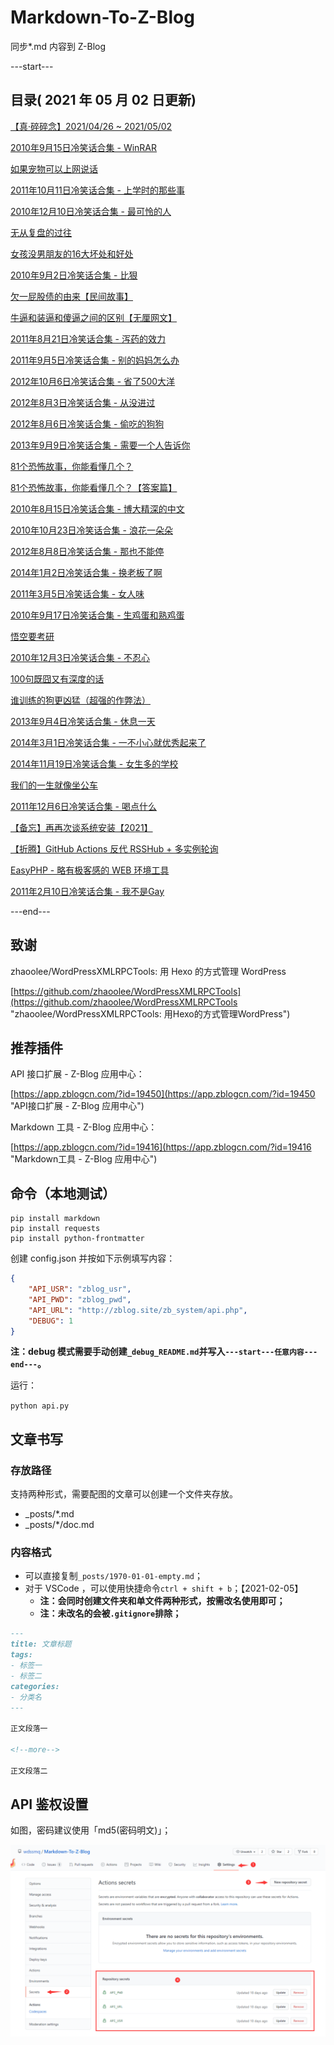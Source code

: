 # Markdown-To-Z-Blog

同步*.md 内容到 Z-Blog

---start---

## 目录( 2021 年 05 月 02 日更新)

[【真·碎碎念】2021/04/26 ~ 2021/05/02](https://www.wdssmq.com/post/20100305398.html "【真·碎碎念】2021/04/26 ~ 2021/05/02")

[2010年9月15日冷笑话合集 - WinRAR](https://www.wdssmq.com/post/2010Nian9Yue15RiLengXiaoHuaHeJi-WinRAR.html "2010年9月15日冷笑话合集 - WinRAR")

[如果宠物可以上网说话](https://www.wdssmq.com/post/2010051051.html "如果宠物可以上网说话")

[2011年10月11日冷笑话合集 - 上学时的那些事](https://www.wdssmq.com/post/2011Nian10Yue11RiLengXiaoHuaHeJi-ShangXueShiDeNaXieShi.html "2011年10月11日冷笑话合集 - 上学时的那些事")

[2010年12月10日冷笑话合集 - 最可怜的人](https://www.wdssmq.com/post/2010Nian12Yue10RiLengXiaoHuaHeJi-ZuiKeLianDeRen.html "2010年12月10日冷笑话合集 - 最可怜的人")

[无从复盘的过往](https://www.wdssmq.com/post/20191128815.html "无从复盘的过往")

[女孩没男朋友的16大坏处和好处](https://www.wdssmq.com/post/NuHaiMeiNanPengYouDe16DaHuaiChuHeHaoChu.html "女孩没男朋友的16大坏处和好处")

[2010年9月2日冷笑话合集 - 比狠](https://www.wdssmq.com/post/2010nian9yue2rixiaohuaheji-bihen.html "2010年9月2日冷笑话合集 - 比狠")

[欠一屁股债的由来【民间故事】](https://www.wdssmq.com/post/20131014522.html "欠一屁股债的由来【民间故事】")

[牛逼和装逼和傻逼之间的区别【无厘网文】](https://www.wdssmq.com/post/20120729674.html "牛逼和装逼和傻逼之间的区别【无厘网文】")

[2011年8月21日冷笑话合集 - 泻药的效力](https://www.wdssmq.com/post/2011Nian8Yue21RiLengXiaoHuaHeJi-XieYaoDeXiaoLi.html "2011年8月21日冷笑话合集 - 泻药的效力")

[2011年9月5日冷笑话合集 - 别的妈妈怎么办](https://www.wdssmq.com/post/2011Nian9Yue5RiLengXiaoHuaHeJi-BieDeMaMaZenMeBan.html "2011年9月5日冷笑话合集 - 别的妈妈怎么办")

[2012年10月6日冷笑话合集 - 省了500大洋](https://www.wdssmq.com/post/20121010261.html "2012年10月6日冷笑话合集 - 省了500大洋")

[2012年8月3日冷笑话合集 - 从没进过](https://www.wdssmq.com/post/20120803959.html "2012年8月3日冷笑话合集 - 从没进过")

[2012年8月6日冷笑话合集 - 偷吃的狗狗](https://www.wdssmq.com/post/20120807424.html "2012年8月6日冷笑话合集 - 偷吃的狗狗")

[2013年9月9日冷笑话合集 - 需要一个人告诉你](https://www.wdssmq.com/post/20130909125.html "2013年9月9日冷笑话合集 - 需要一个人告诉你")

[81个恐怖故事，你能看懂几个？](https://www.wdssmq.com/post/20120622151.html "81个恐怖故事，你能看懂几个？")

[81个恐怖故事，你能看懂几个？【答案篇】](https://www.wdssmq.com/post/20120719331.html "81个恐怖故事，你能看懂几个？【答案篇】")

[2010年8月15日冷笑话合集 - 博大精深的中文](https://www.wdssmq.com/post/2010Nian8Yue15RiXiaoHuaHeJi-BoDaJingShenDeZhongWen.html "2010年8月15日冷笑话合集 - 博大精深的中文")

[2010年10月23日冷笑话合集 - 浪花一朵朵](https://www.wdssmq.com/post/2010Nian10Yue23RiXiaoHuaHeJi-LangHuaYiDuoDuo.html "2010年10月23日冷笑话合集 - 浪花一朵朵")

[2012年8月8日冷笑话合集 - 那也不能停](https://www.wdssmq.com/post/20100302591.html "2012年8月8日冷笑话合集 - 那也不能停")

[2014年1月2日冷笑话合集 - 换老板了啊](https://www.wdssmq.com/post/20140102331.html "2014年1月2日冷笑话合集 - 换老板了啊")

[2011年3月5日冷笑话合集 - 女人味](https://www.wdssmq.com/post/20120623819.html "2011年3月5日冷笑话合集 - 女人味")

[2010年9月17日冷笑话合集 - 生鸡蛋和熟鸡蛋](https://www.wdssmq.com/post/2010Nian9Yue17RiLengXiaoHuaHeJi-ShengJiDanHeShuJiDan.html "2010年9月17日冷笑话合集 - 生鸡蛋和熟鸡蛋")

[悟空要考研](https://www.wdssmq.com/post/20100301165.html "悟空要考研")

[2010年12月3日冷笑话合集 - 不忍心](https://www.wdssmq.com/post/2010Nian12Yue3RiLengXiaoHuaHeJi-BuRenXin.html "2010年12月3日冷笑话合集 - 不忍心")

[100句既囧又有深度的话](https://www.wdssmq.com/post/20100214276.html "100句既囧又有深度的话")

[谁训练的狗更凶猛（超强的作弊法）](https://www.wdssmq.com/post/2010021816.html "谁训练的狗更凶猛（超强的作弊法）")

[2013年9月4日冷笑话合集 - 休息一天](https://www.wdssmq.com/post/20130904562.html "2013年9月4日冷笑话合集 - 休息一天")

[2014年3月1日冷笑话合集 - 一不小心就优秀起来了](https://www.wdssmq.com/post/20140301780.html "2014年3月1日冷笑话合集 - 一不小心就优秀起来了")

[2014年11月19日冷笑话合集 - 女生多的学校](https://www.wdssmq.com/post/20141119652.html "2014年11月19日冷笑话合集 - 女生多的学校")

[我们的一生就像坐公车](https://www.wdssmq.com/post/WoMenDeYiShengJiuXiangZuoGongChe.html "我们的一生就像坐公车")

[2011年12月6日冷笑话合集 - 喝点什么](https://www.wdssmq.com/post/2011Nian12Yue6RiLengXiaoHuaHeJi-HeDianShiMe.html "2011年12月6日冷笑话合集 - 喝点什么")

[【备忘】再再次谈系统安装【2021】](https://www.wdssmq.com/post/20120622915.html "【备忘】再再次谈系统安装【2021】")

[【折腾】GitHub Actions 反代 RSSHub + 多实例轮询](https://www.wdssmq.com/post/20100309739.html "【折腾】GitHub Actions 反代 RSSHub + 多实例轮询")

[EasyPHP - 略有极客感的 WEB 环境工具](https://www.wdssmq.com/post/20210224528.html "EasyPHP - 略有极客感的 WEB 环境工具")

[2011年2月10日冷笑话合集 - 我不是Gay](https://www.wdssmq.com/post/20110210228.html "2011年2月10日冷笑话合集 - 我不是Gay")

---end---

## 致谢

zhaoolee/WordPressXMLRPCTools: 用 Hexo 的方式管理 WordPress

[https://github.com/zhaoolee/WordPressXMLRPCTools](https://github.com/zhaoolee/WordPressXMLRPCTools "zhaoolee/WordPressXMLRPCTools: 用Hexo的方式管理WordPress")

## 推荐插件

API 接口扩展 - Z-Blog 应用中心：

[https://app.zblogcn.com/?id=19450](https://app.zblogcn.com/?id=19450 "API接口扩展 - Z-Blog 应用中心")

Markdown 工具 - Z-Blog 应用中心：

[https://app.zblogcn.com/?id=19416](https://app.zblogcn.com/?id=19416 "Markdown工具 - Z-Blog 应用中心")

## 命令（本地测试）

```shell
pip install markdown
pip install requests
pip install python-frontmatter
```

创建 config.json 并按如下示例填写内容：

```json
{
    "API_USR": "zblog_usr",
    "API_PWD": "zblog_pwd",
    "API_URL": "http://zblog.site/zb_system/api.php",
    "DEBUG": 1
}
```

**注：debug 模式需要手动创建`_debug_README.md`并写入`---start---任意内容---end---`。**

运行：

`python api.py`

## 文章书写

### 存放路径

支持两种形式，需要配图的文章可以创建一个文件夹存放。

- _posts/*.md
- _posts/*/doc.md

### 内容格式

- 可以直接复制`_posts/1970-01-01-empty.md`；
- 对于 VSCode ，可以使用快捷命令`ctrl + shift + b`；【2021-02-05】
  - **注：会同时创建文件夹和单文件两种形式，按需改名使用即可；**
  - **注：未改名的会被`.gitignore`排除；**

```md
---
title: 文章标题
tags:
- 标签一
- 标签二
categories:
- 分类名
---

正文段落一

<!--more-->

正文段落二

```

## API 鉴权设置

如图，密码建议使用「md5(密码明文)」；

![001](doc/001.png "001")

